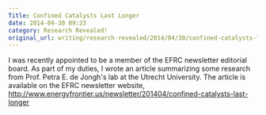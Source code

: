 ```yaml
---
Title: Confined Catalysts Last Longer
date: 2014-04-30 09:23
category: Research Revealed!
original_url: writing/research-revealed/2014/04/30/confined-catalysts-last-longer/index.html
---
```


I was recently appointed to be a member of the EFRC newsletter editorial board.
As part of my duties, I wrote an article summarizing some research from Prof.
Petra E. de Jongh's lab at the Utrecht University. The article is available on
the EFRC newsletter website,
<http://www.energyfrontier.us/newsletter/201404/confined-catalysts-last-longer>
